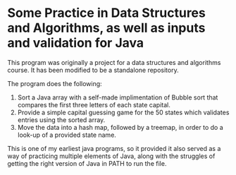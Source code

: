 # Some Practice in Data Structures and Algorithms, as well as inputs and validation for Java

This program was originally a project for a data structures and algorithms course. It has been modified to be a standalone repository.

The program does the following:

1. Sort a Java array with a self-made implimentation of Bubble sort that compares the first three letters of each state capital.
2. Provide a simple capital guessing game for the 50 states which validates entries using the sorted array.
3. Move the data into a hash map, followed by a treemap, in order to do a look-up of a provided state name.

This is one of my earliest java programs, so it provided it also served as a way of practicing multiple elements of Java, along with the struggles of getting the right version of Java in PATH to run the file.
